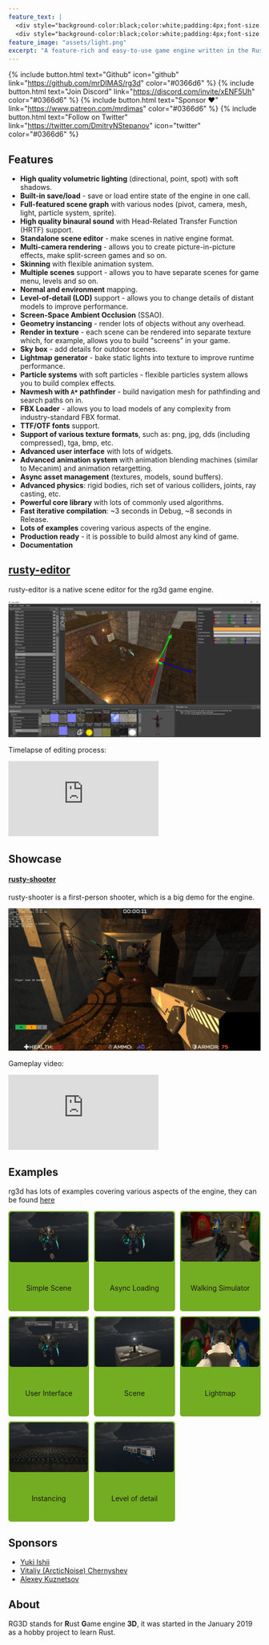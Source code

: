 ```yaml
---
feature_text: |
  <div style="background-color:black;color:white;padding:4px;font-size:40px">RG3D</div>
  <div style="background-color:black;color:white;padding:4px;font-size:18px">A feature-rich and easy-to-use game engine written in the Rust programming language</div>  
feature_image: "assets/light.png"
excerpt: "A feature-rich and easy-to-use game engine written in the Rust programming language"
---
```


{% include button.html text="Github" icon="github" link="https://github.com/mrDIMAS/rg3d" color="#0366d6" %} {% include button.html text="Join Discord" link="https://discord.com/invite/xENF5Uh" color="#0366d6" %} {% include button.html text="Sponsor ♥" link="https://www.patreon.com/mrdimas" color="#0366d6" %} {% include button.html text="Follow on Twitter" link="https://twitter.com/DmitryNStepanov" icon="twitter" color="#0366d6" %} 

## Features

- **High quality volumetric lighting** (directional, point, spot) with soft shadows.
- **Built-in save/load** - save or load entire state of the engine in one call.
- **Full-featured scene graph** with various nodes (pivot, camera, mesh, light, particle system, sprite).
- **High quality binaural sound** with Head-Related Transfer Function (HRTF) support.
- **Standalone scene editor** - make scenes in native engine format.
- **Multi-camera rendering** - allows you to create picture-in-picture effects, make split-screen games
and so on.
- **Skinning** with flexible animation system.
- **Multiple scenes** support - allows you to have separate scenes for game menu, levels and so on.
- **Normal and environment** mapping.
- **Level-of-detail (LOD)** support - allows you to change details of distant models to improve performance.
- **Screen-Space Ambient Occlusion** (SSAO).
- **Geometry instancing** - render lots of objects without any overhead.
- **Render in texture** - each scene can be rendered into separate texture which, for example, allows you to build "screens" in your game.
- **Sky box** - add details for outdoor scenes.
- **Lightmap generator** - bake static lights into texture to improve runtime performance.
- **Particle systems** with soft particles - flexible particles system allows you to build complex effects.
- **Navmesh with `A*` pathfinder** - build navigation mesh for pathfinding and search paths on in.
- **FBX Loader** - allows you to load models of any complexity from industry-standard FBX format.
- **TTF/OTF fonts** support.
- **Support of various texture formats**, such as: png, jpg, dds (including compressed), tga, bmp, etc.
- **Advanced user interface** with lots of widgets.
- **Advanced animation system** with animation blending machines (similar to Mecanim) and animation retargetting.
- **Async asset management** (textures, models, sound buffers).
- **Advanced physics**: rigid bodies, rich set of various colliders, joints, ray casting, etc.
- **Powerful core library** with lots of commonly used algorithms.
- **Fast iterative compilation**: ~3 seconds in Debug, ~8 seconds in Release.
- **Lots of examples** covering various aspects of the engine.
- **Production ready** - it is possible to build almost any kind of game.
- **Documentation**

## [rusty-editor](https://github.com/mrDIMAS/rusty-editor)

rusty-editor is a native scene editor for the rg3d game engine.

![rusty_editor](assets/rusty_editor.png)

Timelapse of editing process:

<div class="video">
  <iframe src="https://www.youtube.com/embed/ccfkhJE56ok" frameborder="0" allowfullscreen title="Timelapse"></iframe>
</div>

## Showcase

#### [rusty-shooter](https://github.com/mrDIMAS/rusty-shooter)

rusty-shooter is a first-person shooter, which is a big demo for the engine.

[![rusty_editor](assets/rusty_shooter.jpg)](https://github.com/mrDIMAS/rusty-shooter)

Gameplay video:

<div class="video">
  <iframe src="https://www.youtube.com/embed/UDn8ymyXPcI" frameborder="0" allowfullscreen title="Gameplay video"></iframe>
</div>

## Examples

rg3d has lots of examples covering various aspects of the engine, they can be found [here](https://github.com/mrDIMAS/rg3d/tree/master/examples)

<style type="text/css">
	.wrapper {
		display: grid;
		grid-template-columns: 1fr 1fr 1fr;
		grid-column-gap: 10px;
		grid-row-gap: 10px;
		border-radius: 5px;
		grid-auto-rows: 200px;
	}
	.inner {
		display: grid;
		border-radius: 5px;
		background: #73AD21;
	}
	.cell {
		display: grid;
		padding: 2px;
		text-align: center;
	}
	.round_image {
		border-radius: 5px;
	}
</style>

<div class="wrapper">
   <div class="inner">
		<div class="cell">
			<a href="https://github.com/mrDIMAS/rg3d/blob/master/examples/simple.rs">
				<img class="round_image" src="assets/example01.png"/>
			</a>
		</div>
		<div class="cell">Simple Scene</div>  
   </div>
   <div class="inner">
		<div class="cell">
			<a href="https://github.com/mrDIMAS/rg3d/blob/master/examples/async.rs">
				<img class="round_image" src="assets/example02.png"/>
			</a>
		</div>
		<div class="cell">Async Loading</div>  
   </div>
   <div class="inner">
		<div class="cell">
			<a href="https://github.com/mrDIMAS/rg3d/blob/master/examples/3rd_person.rs">
				<img class="round_image" src="assets/example03.png"/>
			</a>
		</div>
		<div class="cell">Walking Simulator</div>  
	</div>
	<div class="inner">
		<div class="cell">
			<a href="https://github.com/mrDIMAS/rg3d/blob/master/examples/ui.rs">
				<img class="round_image" src="assets/example04.png"/>
			</a>
		</div>
		<div class="cell">User Interface</div>  
	</div>
	<div class="inner">
		<div class="cell">
			<a href="https://github.com/mrDIMAS/rg3d/blob/master/examples/scene.rs">
				<img class="round_image" src="assets/example05.png"/>
			</a>
		</div>
		<div class="cell">Scene</div>  
	</div>
	<div class="inner">
		<div class="cell">
			<a href="https://github.com/mrDIMAS/rg3d/blob/master/examples/lightmap.rs">
				<img class="round_image" src="assets/example06.png"/>
			</a>
		</div>
		<div class="cell">Lightmap</div>  
	</div>
	<div class="inner">
		<div class="cell">
			<a href="https://github.com/mrDIMAS/rg3d/blob/master/examples/instancing.rs">
				<img class="round_image" src="assets/example07.jpg"/>
			</a>
		</div>
		<div class="cell">Instancing</div>  
	</div>
		<div class="inner">
		<div class="cell">
			<a href="https://github.com/mrDIMAS/rg3d/blob/master/examples/lod.rs">
				<img class="round_image" src="assets/example08.png"/>
			</a>
		</div>
		<div class="cell">Level of detail</div>  
	</div>
</div>

## Sponsors

- [Yuki Ishii](https://www.patreon.com/user?u=9564103)
- [Vitaliy (ArcticNoise) Chernyshev](https://www.patreon.com/user?u=2601918)
- [Alexey Kuznetsov](https://www.patreon.com/user?u=39375025)

## About

RG3D stands for **R**ust **G**ame engine **3D**, it was started in the January 2019 as a hobby project to learn Rust.